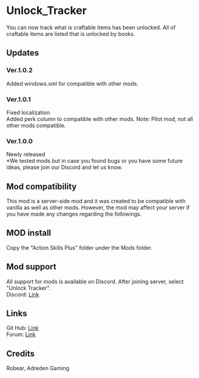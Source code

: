 # Unlock_Tracker
You can now track what is craftable items has been unlocked. All of craftable items are listed that is unlocked by books.

## Updates
### Ver.1.0.2
Added windows.xml for compatible with other mods.<br>

### Ver.1.0.1
Fixed localization<br>
Added perk column to compatible with other mods. Note: Pilot mod, not all other mods compatible.<br>

### Ver.1.0.0
Newly released<br>
*We tested mods but in case you found bugs or you have some future ideas, please join our Discord and let us know.

## Mod compatibility
This mod is a server-side mod and it was created to be compatible with vanilla as well as other mods. However, the mod may affect your server if you have made any changes regarding the followings.

## MOD install
Copy the "Action Skills Plus" folder under the Mods folder.

## Mod support
All support for mods is available on Discord. After joining server, select "Unlock Tracker".<br>
Discord: [Link](https://discord.gg/Va9CMv59Ej)

## Links
Git Hub: [Link](https://github.com/7DTD-JP/Unlock_Tracker)<br>
Forum: [Link](https://community.7daystodie.com/topic/33653-unlock-tracker/)

## Credits
Robear, Adreden Gaming
